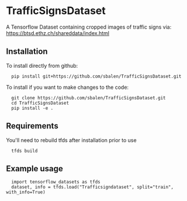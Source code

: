 # TrafficSignsDataset
A Tensorflow Dataset containing cropped images of traffic signs via: https://btsd.ethz.ch/shareddata/index.html

## Installation
To install directly from github:

```
  pip install git+https://github.com/sbalen/TrafficSignsDataset.git
```

To install if you want to make changes to the code:

```
  git clone https://github.com/sbalen/TrafficSignsDataset.git
  cd TrafficSignsDataset
  pip install -e .
```

## Requirements
You'll need to rebuild tfds after installation prior to use
```
  tfds build
```

## Example usage
```
  import tensorflow_datasets as tfds
  dataset, info = tfds.load("Trafficsigndataset", split="train", with_info=True)
```
